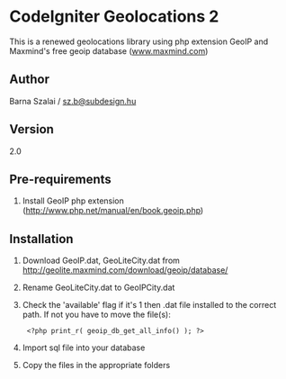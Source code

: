 # CodeIgniter Geolocations 2

This is a renewed geolocations library using php extension GeoIP and Maxmind's free geoip database (www.maxmind.com)

## Author

Barna Szalai / sz.b@subdesign.hu

## Version

2.0

## Pre-requirements

1. Install GeoIP php extension (http://www.php.net/manual/en/book.geoip.php)

## Installation

1. Download GeoIP.dat, GeoLiteCity.dat from http://geolite.maxmind.com/download/geoip/database/

2. Rename GeoLiteCity.dat to GeoIPCity.dat

3. Check the 'available' flag if it's 1 then .dat file installed to the correct path. If not you have to move the file(s):

		<?php print_r( geoip_db_get_all_info() ); ?>

4. Import sql file into your database

5. Copy the files in the appropriate folders
